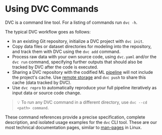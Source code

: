 # Using DVC Commands

DVC is a command line tool. For a listing of commands run `dvc -h`.

The typical DVC workflow goes as follows:

- In an existing Git repository, initialize a <abbr>DVC project</abbr> with
  `dvc init`.
- Copy data files or dataset directories for modeling into the repository, and
  track them with DVC using the `dvc add` command.
- Process raw data with your own source code, using `dvc.yaml` and/or the
  `dvc run` command, specifying further <abbr>outputs</abbr> that should also be
  tracked by DVC after the code is executed.
- Sharing a <abbr>DVC repository</abbr> with the codified ML
  [pipeline](/doc/command-reference/dag) will not include the project's
  <abbr>cache</abbr>. Use [remote storage](/doc/command-reference/remote) and
  `dvc push` to share this cache (data tracked by DVC).
- Use `dvc repro` to automatically reproduce your full pipeline iteratively as
  input data or source code change.

> 💡 To run any DVC command in a different directory, use
> `dvc --cd <path> command`.

These command references provide a precise specification, complete description,
and isolated usage examples for the `dvc` CLI tool. These are our most technical
documentation pages, similar to
[man-pages](https://www.kernel.org/doc/man-pages/) in Linux.
